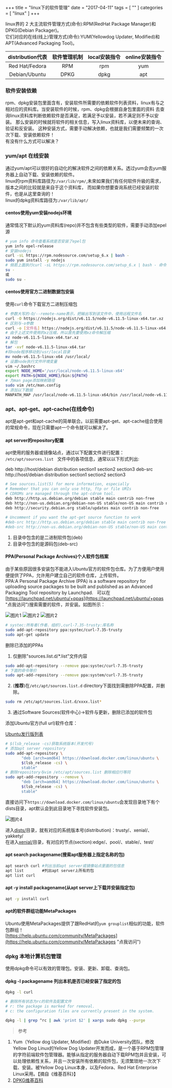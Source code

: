 +++
title = "linux下的软件管理"
date = "2017-04-11"
tags = [ "" ]
categories = [ "linux" ]
+++

linux界的 2 大主流软件管理方式(命令):RPM(RedHat Package Manager)和DPKG(Debian Packager)。  
它们对应的在线(线上)管理方式(命令):YUM(Yellowdog Updater, Modified)和APT(Advanced Packaging Tool)。
<!--more-->
|distribution代表|软件管理机制|local安装指令|online安装指令|
|:-------------:|:----------:|:----------:|:-----------:|
| Red Hat/Fedora|    RPM     |    rpm     |     yum     |
| Debian/Ubuntu |   DPKG     |    dpkg    |     apt     |

### 软件安装依赖

rpm、dpkg安装包里面含有，安装软件所需要的依赖软件列表资料，linux有与之相对应的资料库。当安装软件的时候，rpm、dpkg会根据自身包里面的资料
去查询linux资料库判断依赖软件是否满足，若满足予以安装，若不满足则不予以安装。
那么安装的时候就将软件的相关信息，写入linux资料库，以便未来的查询、验证和反安装。
这种安装方式，需要手动解决依赖，也就是我们需要频繁的一次次下载、安装依赖软件！  
有没有什么方式可以解决？

### yum/apt 在线安装

通过yum/apt可以很好的自动化的解决软件之间的依赖关系。透过yum会去yum服务器上自动下载、安装依赖的软件。  
linux的rpm资料库路径为:`/var/lib/rpm/`,未來如果我们有任何软件升級的需求，
版本之间的比较就是来自于这个资料库， 而如果你想要查询系统已经安装的软件，也是从这里查询的！  
linux的dpkg资料库路径为:`/var/lib/apt/`

#### centos使用yum安装nodejs环境

通常情况下默认的yum资料库(repo)并不包含有些类型的软件，需要手动添加epel源

```sh
# yum info 命令查看系统是否安装了epel包
yum info epel-release
# 安装nodejs
curl -sL https://rpm.nodesource.com/setup_6.x | bash -
sudo yum install -y nodejs
# 倘若上面执行curl -sL https://rpm.nodesource.com/setup_6.x | bash - 命令报错，需要切换到root用户
su -
或
sudo su -
```

#### centos使用官方二进制数据包安装

使用`curl`命令下载官方二进制压缩包

```sh
# 参数大写的-O/--remote-name表示，把输出写到该文件中，使用远程文件名
curl -O https://nodejs.org/dist/v6.11.5/node-v6.11.5-linux-x64.tar.xz
# 区别与-o参数
curl -o [文件名] https://nodejs.org/dist/v6.11.5/node-v6.11.5-linux-x64.tar.xz
# 由于上述文件使用的xz压缩，所以首先要使用xz命令解压缩
xz node-v6.11.5-linux-x64.tar.xz
# 解包
tar -xvf node-v6.11.5-linux-x64.tar
#将node程序移动到/usr/local目录
mv node-v6.11.5-linux-x64 /usr/local/
# 设置node执行文件环境变量
vim ~/.bashrc
export NODE_HOME='/usr/local/node-v6.11.5-linux-x64'
export PATH=${NODE_HOME}/bin:${PATH}
# 为man page添加映射路径
sudo vim /etc/man.config
# 添加以下数据
MANPATH_MAP /usr/local/node-v6.11.5-linux-x64/bin /usr/local/node-v6.11.5-linux-x64/share/man
```

### apt、apt-get、apt-cache(在线命令)

apt是apt-get和apt-cache的简单联合。以前需要apt-get、apt-cache组合使用的常规命令，现在只需要apt一个命令就可以解决了。

#### apt server的repository配置
apt使用的服务器或镜像站点，通过以下配置文件进行配置：  
`/etc/apt/sources.list`  
文件中的各项信息，通常以以下形式列出:  

deb http://host/debian distribution section1 section2 section3
deb-src http://host/debian distribution section1 section2 section3

```sh
# See sources.list(5) for more information, especially
# Remember that you can only use http, ftp or file URIs
# CDROMs are managed through the apt-cdrom tool.
deb http://http.us.debian.org/debian stable main contrib non-free
deb http://non-us.debian.org/debian-non-US stable/non-US main contrib non-free
deb http://security.debian.org stable/updates main contrib non-free
     
# Uncomment if you want the apt-get source function to work
#deb-src http://http.us.debian.org/debian stable main contrib non-free
#deb-src http://non-us.debian.org/debian-non-US stable/non-US main contrib non-free
```

1. 目录中包含的是二进制软件包(deb)
2. 目录中包含的是源码包(deb-src)

#### PPA(Personal Package Archives)个人软件包档案

由于某些原因很多安装包不能进入Ubuntu官方的软件包仓库。为了方便用户使用便提供了PPA，允许用户建立自己的软件仓库，上传软件。  
PPA:A Personal Package Archive (PPA) is a software repository for uploading source packages to be built and published as an Advanced Packaging Tool repository by Launchpad.  
可以在[https://launchpad.net/ubuntu/+ppas](https://launchpad.net/ubuntu/+ppas "点我访问")搜索需要的软件，并安装。如图所示：

![图片1](../../pictures/QQ20170411212128.png "点我访问")
![图片2](../../pictures/QQ20170411212140.png "点我访问")
![图片2](../../pictures/QQ20170411212145.png "点我访问")

```sh
# systec:所有者(作者、组织),curl-7.35-trusty:库名称
sudo add-apt-repository ppa:systec/curl-7.35-trusty
sudo apt-get update
```

删除已添加的PPAs  
1. 仅删除"sources.list.d/\*.list"文件内容

```sh
sudo add-apt-repository --remove ppa:systec/curl-7.35-trusty
# 下面的命令等价
sudo apt-add-repository --remove ppa:system/curl-7.35-trusty
```

2. (**推荐**)在`/etc/apt/sources.list.d` directory下面找到需删除PPA配置，并删除。

```sh
sudo rm /etc/apt/sources.list.d/xxxx.list*
```

3. 通过Software Sources(软件中心)->软件与更新，删除已添加的软件包

添加Ubuntu官方(full url)软件仓库：

[Ubuntu发行版列表](https://zh.wikipedia.org/wiki/Ubuntu%E5%8F%91%E8%A1%8C%E7%89%88%E5%88%97%E8%A1%A8 "点我访问")

```sh
# $(lsb_release -cs)获取系统版本(开发代号)
# 添加apt server repository
sudo add-apt-repository \
       "deb [arch=amd64] https://download.docker.com/linux/ubuntu \
       $(lsb_release -cs) \
       stable"
# 删除repository与vim /etc/apt/sources.list 删除相应行等同
sudo apt-add-repository --remove \
       "deb [arch=amd64] https://download.docker.com/linux/ubuntu \
       $(lsb_release -cs) \
       stable"
```
直接访问下`https://download.docker.com/linux/ubuntu`会发现目录地下有个dists目录，apt默认会到此目录地下寻找软件安装包。  

![图片4](../../pictures/QQ20170411213604.png "点我访问")

进入<u>dists/</u>目录，就有对应的系统版本号(distribution)：trusty/、xenial/、yakkety/   
在进入<u>xenial/</u>目录，有对应的节点(section):edge/、pool/、stable/、test/  

#### apt search packagename(搜索apt服务器上指定名称的包)

```sh
apt search curl #列出当前apt server或镜像站点里面的包信息
apt list        #列出apt server上所有的包
apt list curl 
```

#### apt -y install packagename(从apt server上下载并安装指定包)

```sh
apt -y install curl
```

#### apt的软件群组功能MetaPackages
Ubuntu使用MetaPackages提供了跟RedHat的`yum grouplist`相似的功能，软件包群组！  
[https://help.ubuntu.com/community/MetaPackages](https://help.ubuntu.com/community/MetaPackages "点我访问")


### dpkg 本地计算机包管理

使用dpkg命令可以有效的管理包。安装、更新、卸载、查询包。

#### dpkg -l packagename 列出本机是否已经安装了指定的包

```sh
dpkg -l curl

# 删除所有状态为rc的软件及配置文件
# r: the package is marked for removal.    
# c: the configuration files are currently present in the system.

dpkg -l | grep ^rc | awk 'print $2' | xargs sudo dpkg --purge
```

> 参考

1. Yum（Yellow dog Updater, Modified）由Duke University团队，修改Yellow Dog Linux的Yellow Dog Updater开发而成，是一个基于RPM包管理的字符前端软件包管理器。能够从指定的服务器自动下载RPM包并且安装，可以处理依赖性关系，并且一次安装所有依赖的软件包，无须繁琐地一次次下载、安装。被Yellow Dog Linux本身，以及Fedora、Red Hat Enterprise Linux采用。【摘自《维基百科》】  
2. [DPKG维基百科](https://en.wikipedia.org/wiki/Dpkg "点我访问")
